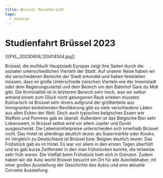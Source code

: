 ```yaml
---
title: Brüssel Reisebericht
tags:
  - Seminar
---
```

# Studienfahrt Brüssel 2023

![[PXL_20230606_120414504.jpg]]

Brüssel, die multikulti Hauptstadt Europas zeigt ihre Seiten durch die sozialen unterschiedlichen Vierteln der Stadt. Auf unserer Reise haben wir die verschiedenen Bereiche der Stadt erkundet und haben feststellen müssen, dass es große Unterschiede zwischen Vierteln wie der Innenstadt oder dem Regierungsviertel und dem Bereich um den Bahnhof Gare du Midi gibt. Die Kriminalität ist in letzterem Bereich sehr hoch, was wir selbst anhand einem zum Glück nicht gelungenen Raub erleben mussten. Kulinarisch ist Brüssel sehr divers aufgrund der größtenteils aus Immigranten bestehenden Bevölkerung gibt es viele verschiedene Läden aus allen Ecken der Welt. Doch auch typisches belgisches Essen wie Waffeln und Pommes gab es überall. Außerdem ist das Belgische Bier sehr Lobenswert, in Brüssel selbst wird vor allem Jupiler und Duvel ausgeschenkt. Die Lebensmittelpreise unterscheiden sich innerhalb Brüssel nicht. Das Hotel ist allerdings deutlich teurer als Supermärkte oder Kiosks. Im Vergleich zu Deutschland ist Brüssel bzw. Belgien deutlich teurer. Das Frühstück gab es im Hotel. Es war vor allem in den ersten Tagen überfüllt und es gab kurze Zeitfenster in den man frühstücken konnte, die teilweise sehr früh waren. Die Vielfalt beim Frühstück hielt sich in Grenzen. Zudem haben wir die Auto world Brüssel besucht ein Ort für alle Autoliebhaber, mt einer großen Ausstellung der Geschichte des Autos und eine aktuelle Corvette Ausstellung.